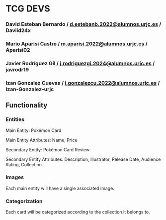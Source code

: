 # **TCG DEVS**

### David Esteban Bernardo / d.estebanb.2022@alumnos.urjc.es / Daviid24x
### Mario Aparisi Castro / m.aparisi.2022@alumnos.urjc.es / Aparisi02
### Javier Rodríguez Gil / j.rodriguezgi.2024@alumnos.urjc.es / javrodr19
### Izan Gonzalez Cuevas / i.gonzalezcu.2022@alumnos.urjc.es / Izan-Gonzalez-urjc

## **Functionality**
### Entities
Main Entity: Pokémon Card

Main Entity Attributes: Name, Price

Secondary Entity: Pokémon Card Review

Secondary Entity Attributes: Description, Illustrator, Release Date, Audience Rating, Collection

### Images
Each main entity will have a single associated image.

### Categorization
Each card will be categorized according to the collection it belongs to.




